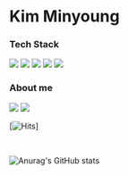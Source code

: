 # Kim Minyoung

### Tech Stack

<div>
<img src="https://img.shields.io/badge/JavaScript-F7DF1E?style=flat&logo=JavaScript&logoColor=white">
<img src="https://img.shields.io/badge/TypeScript-3178C6?style=flat&logo=TypeScript&logoColor=white">
<img src="https://img.shields.io/badge/React-61DAFB?style=flat&logo=React&logoColor=white">
  <img src="https://img.shields.io/badge/React Native-61DAFB?style=flat&logo=React Native&logoColor=white">
<img src="https://img.shields.io/badge/Next.js-000000?style=flat&logo=Next.js&logoColor=white"> 
</div>

### About me

<div>
<a href="https://velog.io/@alsendrha1/posts" target="_blank"><img src="https://img.shields.io/badge/Velog-20C997?style=flat&logo=Velog&logoColor=white"></a>
<a href="mailto:alsendrha@naver.com" target="_blank"><img src="https://img.shields.io/badge/Email-8B89CC?style=flat&logo=Mail.Ru&logoColor=white"></a>
</div>

[![Hits](https://hits.seeyoufarm.com/api/count/incr/badge.svg?url=https://github.com/alsendrha%2Fgjbae1212%2Fhit-counter)]              

<br>

![Anurag's GitHub stats](https://github-readme-stats.vercel.app/api?username=alsendrha&theme=react&show_icons=true)
